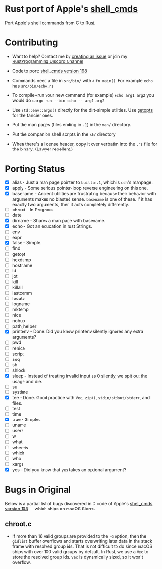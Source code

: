 Rust port of Apple's [shell_cmds](https://opensource.apple.com/source/shell_cmds/shell_cmds-198/)
=================================

Port Apple's shell commands from C to Rust.

Contributing
============

-  Want to help? Contact me by
   [creating an issue](https://github.com/agileperception/shell_cmds/issues/new)
   or join my [RustProgramming Discord Channel](https://discord.gg/pR7hBBe)

- Code to port: [shell_cmds version 198](https://opensource.apple.com/source/shell_cmds/shell_cmds-198/)

- Commands need a file in `src/bin/` with a `fn main()`.  For example `echo` has `src/bin/echo.rs`

- To compile+run your new command (for example) `echo arg1 arg2` you would do `cargo run --bin echo -- arg1 arg2`

- Use `std::env::args()` directly for the dirt-simple utilities.  Use
  [getopts](https://doc.rust-lang.org/getopts/getopts/index.html) for the fancier ones.

- Put the man pages (files ending in `.1`) in the `man/` directory.

- Put the companion shell scripts in the `sh/` directory.

- When there's a license header, copy it over verbatim into the `.rs` file for the binary. (Lawyer repellent.)

Porting Status
==============

* [x] alias - Just a man page pointer to `builtin.1`, which is `csh`'s manpage.
* [x] apply - Some serious pointer-loop reverse engineering on this one.
* [x] basename - Ancient utilities are frustrating because their behavior with
  arguments makes no blasted sense.  `basename` is one of these.  If it has
  exactly two arguments, then it acts completely differently.
* [ ] chroot - In Progress
* [ ] date
* [x] dirname - Shares a man page with basename.
* [x] echo - Got an education in rust Strings.
* [ ] env
* [ ] expr
* [x] false - Simple.
* [ ] find
* [ ] getopt
* [ ] hexdump
* [ ] hostname
* [ ] id
* [ ] jot
* [ ] kill
* [ ] killall
* [ ] lastcomm
* [ ] locate
* [ ] logname
* [ ] mktemp
* [ ] nice
* [ ] nohup
* [ ] path_helper
* [x] printenv - Done. Did you know printenv silently ignores any extra arguments?
* [ ] pwd
* [ ] renice
* [ ] script
* [ ] seq
* [ ] sh
* [ ] shlock
* [x] sleep - Instead of treating invalid input as 0 silently, we spit out the
  usage and die.
* [ ] su
* [ ] systime
* [x] tee - Done.  Good practice with `Vec`, `zip()`, `stdin/stdout/stderr`, and files.
* [ ] test
* [ ] time
* [x] true - Simple.
* [ ] uname
* [ ] users
* [ ] w
* [ ] what
* [ ] whereis
* [ ] which
* [ ] who
* [ ] xargs
* [x] yes - Did you know that `yes` takes an optional argument?

Bugs in Original
================

Below is a partial list of bugs discovered in C code of Apple's [shell_cmds version 198](https://opensource.apple.com/source/shell_cmds/shell_cmds-198/) -- which ships on macOS Sierra.

chroot.c
--------

- If more than 16 valid groups are provided to the `-G` option, then the
  `gidlist` buffer overflows and starts overwriting later data in the stack
  frame with resolved group ids.  That is not difficult to do since macOS ships
  with over 100 valid groups by default.  In Rust, we use a `Vec` to store the
  resolved group ids.  `Vec` is dynamically sized, so it won't overflow.



